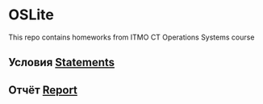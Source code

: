 # OSLite
This repo contains homeworks from ITMO CT Operations Systems course
## Условия [Statements](https://github.com/pmaksimITMO/OSLITE/blob/main/lab5/statements.pdf)
## Отчёт [Report](https://github.com/pmaksimITMO/OSLITE/blob/main/lab5/lab_report.docx)
